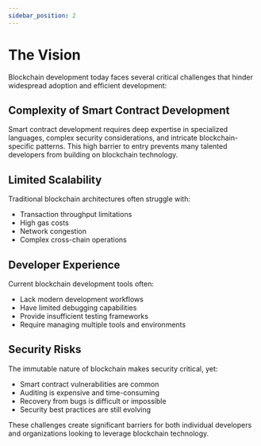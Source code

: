 ```yaml
---
sidebar_position: 2
---
```


# The Vision

Blockchain development today faces several critical challenges that hinder widespread adoption and efficient development:

## Complexity of Smart Contract Development

Smart contract development requires deep expertise in specialized languages, complex security considerations, and intricate blockchain-specific patterns. This high barrier to entry prevents many talented developers from building on blockchain technology.

## Limited Scalability

Traditional blockchain architectures often struggle with:
- Transaction throughput limitations
- High gas costs
- Network congestion
- Complex cross-chain operations

## Developer Experience

Current blockchain development tools often:
- Lack modern development workflows
- Have limited debugging capabilities
- Provide insufficient testing frameworks
- Require managing multiple tools and environments

## Security Risks

The immutable nature of blockchain makes security critical, yet:
- Smart contract vulnerabilities are common
- Auditing is expensive and time-consuming
- Recovery from bugs is difficult or impossible
- Security best practices are still evolving

These challenges create significant barriers for both individual developers and organizations looking to leverage blockchain technology. 
